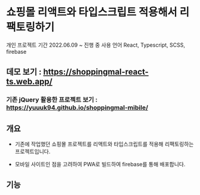 # 쇼핑몰 리액트와 타입스크립트 적용해서 리팩토링하기
  개인 프로젝트
  기간 2022.06.09 ~ 진행 중
  사용 언어 React, Typescript, SCSS, firebase

## 데모 보기 : https://shoppingmal-react-ts.web.app/

### 기존 jQuery 활용한 프로젝트 보기 : https://yuuuk94.github.io/shoppingmal-mibile/

## 개요

* 기존에 작업했던 쇼핑몰 프로젝트를 리액트와 타입스크립트를 적용해 리팩토링하는 프로젝트입니다.

* 모바일 사이트인 점을 고려하여 PWA로 빌드하여 firebase를 통해 배포합니다.

## 기능
